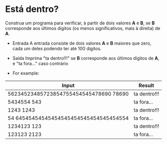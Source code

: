 # Está dentro?
Construa um programa para verificar, à partir de dois valores **A** e **B**, se **B** corresponde aos últimos dígitos (os menos significativos, mais à direita) de **A**.

* Entrada
A entrada consiste de dois valores **A** e **B** maiores que zero, cada um deles podendo ter até 100 dígitos.

* Saída
Imprima "ta dentro!!!" se **B** corresponde aos últimos dígitos de **A**, e "ta fora..." caso contrário

* For example:

|Input|Result|
|-----|------|
|56234523485723854755454545478690 78690|ta dentro!!!|
|5434554 543|ta fora...|
|1243 1243|ta dentro!!!|
|54 64545454545454545454545454545454554|ta fora...|
|1234123 123|ta dentro!!!|
|123123 2123|ta fora...|

